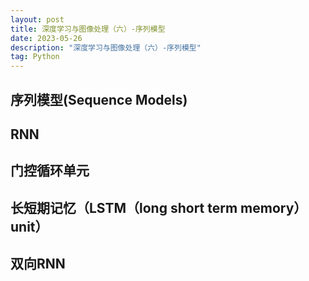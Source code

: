 ```yaml
---
layout: post
title: 深度学习与图像处理（六）-序列模型
date: 2023-05-26
description: "深度学习与图像处理（六）-序列模型"
tag: Python
---
```

## 序列模型(Sequence Models)

## RNN

## 门控循环单元

## 长短期记忆（LSTM（long short term memory）unit）

## 双向RNN
